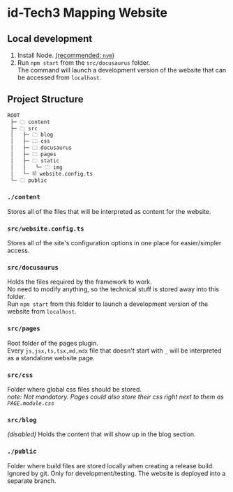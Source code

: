 # id-Tech3 Mapping Website

## Local development
1. Install Node. [(recommended: `nvm`)](https://github.com/nvm-sh/nvm)  
2. Run `npm start` from the `src/docusaurus` folder.  
   The command will launch a development version of the website that can be accessed from `localhost`.  

## Project Structure
```md
ROOT
 ├─ 🗀 content
 ├─ 🗀 src
 │   ├─ 🗀 blog
 │   ├─ 🗀 css
 │   ├─ 🗀 docusaurus
 │   ├─ 🗀 pages
 │   ├─ 🗀 static
 │   │   └─ 🗀 img
 │   └─ 🗎 website.config.ts
 └─ 🗀 public
```
### `./content`
Stores all of the files that will be interpreted as content for the website.  
### `src/website.config.ts`
Stores all of the site's configuration options in one place for easier/simpler access.  
### `src/docusaurus`
Holds the files required by the framework to work.  
No need to modify anything, so the technical stuff is stored away into this folder.  
Run `npm start` from this folder to launch a development version of the website from `localhost`.
### `src/pages`
Root folder of the pages plugin.  
Every `js,jsx,ts,tsx,md,mdx` file that doesn't start with `_` will be interpreted as a standalone website page.
### `src/css`
Folder where global css files should be stored.  
_note: Not mandatory. Pages could also store their css right next to them as `PAGE.module.css`_
### `src/blog`
_(disabled)_
Holds the content that will show up in the blog section.  
### `./public`
Folder where build files are stored locally when creating a release build.  
Ignored by git. Only for development/testing. The website is deployed into a separate branch.
